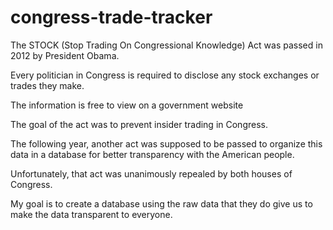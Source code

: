 # congress-trade-tracker

The STOCK (Stop Trading On Congressional Knowledge) Act was passed in 2012 by President Obama. 

Every politician in Congress is required to disclose any stock exchanges or trades they make. 

The information is free to view on a government website

The goal of the act was to prevent insider trading in Congress. 

The following year, another act was supposed to be passed to organize this data in a database for better transparency with the American people. 

Unfortunately, that act was unanimously repealed by both houses of Congress.

My goal is to create a database using the raw data that they do give us to make the data transparent to everyone. 
